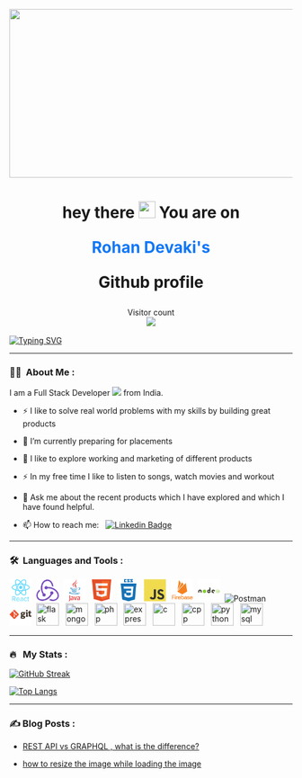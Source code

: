 
<!-- ### Hi there 👋 -->

<!--
**rohan2734/rohan2734** is a ✨ _special_ ✨ repository because its `README.md` (this file) appears on your GitHub profile.

Here are some ideas to get you started:

- 🔭 I’m currently working on ...
- 🌱 I’m currently learning ...
- 👯 I’m looking to collaborate on ...
- 🤔 I’m looking for help with ...
- 💬 Ask me about ...
- 📫 How to reach me: ...
- 😄 Pronouns: ...
- ⚡ Fun fact: ...
-->

<!-- 
<p align="center"><img src="https://media.giphy.com/media/dWesBcTLavkZuG35MI/giphy.gif" width="600" height="300"  /></p> -->


<p align="center"><img src="https://media.giphy.com/media/L1R1tvI9svkIWwpVYr/giphy.gif" width="600" height="300"  /></p>


<h1 align="center">hey there <img src="https://media.giphy.com/media/hvRJCLFzcasrR4ia7z/giphy.gif" width="30" height="30" > You are on <p style="color:#1177F7FF">Rohan Devaki's<p> Github profile</h1>

<p align="center"> 
  Visitor count<br>
  <img src="https://profile-counter.glitch.me/rohan2734/count.svg" />
</p>



[![Typing SVG](https://readme-typing-svg.herokuapp.com?color=1177F7&center=true&vCenter=true&width=700&height=100&lines=Hi+I+am+Rohan+Devaki+;I+am+a+passionate+Software+Developer;I+like+to+build+products+to+solve++real+world+problems)](https://git.io/typing-svg)

---

### :woman_technologist: &nbsp;About Me :

I am a Full Stack Developer <img src="https://media.giphy.com/media/WUlplcMpOCEmTGBtBW/giphy.gif" width="30"> from India.

- ⚡ I like to solve real world problems with my skills by building great products
- 🔭 I’m currently preparing for placements
- 🌱 I like to explore working  and marketing of different products 
- ⚡ In my free time I like to listen to songs, watch movies and workout
- 💬 Ask me about the recent products which I have explored and which I have found helpful.

- 📫 How to reach me: &nbsp; [![Linkedin Badge](https://img.shields.io/badge/-rohan_devaki-blue?style=flat&logo=Linkedin&logoColor=white)](https://www.linkedin.com/in/rohandevaki)

---

### 🛠 &nbsp;Languages and Tools :

<p>
<img src="https://github.com/devicons/devicon/blob/master/icons/react/react-original-wordmark.svg" title="React" alt="React" width="40" height="40"/>&nbsp; <img src="https://github.com/devicons/devicon/blob/master/icons/redux/redux-original.svg" title="Redux" alt="Redux " width="40" height="40"/>&nbsp; <img src="https://github.com/devicons/devicon/blob/master/icons/java/java-original-wordmark.svg" title="Java" alt="Java" width="40" height="40"/>&nbsp; <img src="https://github.com/devicons/devicon/blob/master/icons/html5/html5-original.svg" title="HTML5" alt="HTML" width="40" height="40"/>&nbsp; <img src="https://github.com/devicons/devicon/blob/master/icons/css3/css3-plain-wordmark.svg"  title="CSS3" alt="CSS" width="40" height="40"/>&nbsp; 
<img src="https://github.com/devicons/devicon/blob/master/icons/javascript/javascript-original.svg" title="JavaScript" alt="JavaScript" width="40" height="40"/>&nbsp; <img src="https://github.com/devicons/devicon/blob/master/icons/firebase/firebase-plain-wordmark.svg" title="Firebase" alt="Firebase" width="40" height="40"/>&nbsp; <img src="https://github.com/devicons/devicon/blob/master/icons/nodejs/nodejs-original-wordmark.svg" title="NodeJS" alt="NodeJS" width="40" height="40"/>&nbsp; <img src="https://www.vectorlogo.zone/logos/getpostman/getpostman-icon.svg" title="Postman"  alt="Postman" width="40" height="40"/>&nbsp;  <img src="https://github.com/devicons/devicon/blob/master/icons/git/git-original-wordmark.svg" title="Git" **alt="Git" width="40" height="40"/>&nbsp; <img src="https://cdn.jsdelivr.net/gh/devicons/devicon/icons/flask/flask-original.svg"   width="40" height="40" **alt="Flask" title="flask"/> &nbsp; <img src="https://cdn.jsdelivr.net/gh/devicons/devicon/icons/mongodb/mongodb-original-wordmark.svg" width="40" height="40" **alt="mongodb" title="mongodb"/> &nbsp;  <img src="https://cdn.jsdelivr.net/gh/devicons/devicon/icons/php/php-original.svg" width="40" height="40" **alt="php" title="php" /> &nbsp; <img src="https://cdn.jsdelivr.net/gh/devicons/devicon/icons/express/express-original-wordmark.svg"  width="40" height="40" **alt="expressjs" title="expressjs" /> &nbsp; <img src="https://cdn.jsdelivr.net/gh/devicons/devicon/icons/c/c-original.svg" width="40" height="40" **alt="c" title="c"  />  &nbsp; <img src="https://cdn.jsdelivr.net/gh/devicons/devicon/icons/cplusplus/cplusplus-original.svg" width="40" height="40" **alt="cpp" title="cpp"  /> &nbsp; <img src="https://cdn.jsdelivr.net/gh/devicons/devicon/icons/python/python-original-wordmark.svg"  width="40" height="40" **alt="python" title="python"   /> &nbsp; <img src="https://cdn.jsdelivr.net/gh/devicons/devicon/icons/mysql/mysql-original-wordmark.svg"  width="40" height="40" **alt="mysql" title="mysql"  />  &nbsp;</p> 

---

### 🔥 &nbsp; My Stats :
[![GitHub Streak](http://github-readme-streak-stats.herokuapp.com?user=rohan2734&theme=dark&background=000000)](https://git.io/streak-stats)

[![Top Langs](https://github-readme-stats.vercel.app/api/top-langs/?username=rohan2734&layout=compact&theme=vision-friendly-dark)](https://github.com/anuraghazra/github-readme-stats)

---

### ✍️ Blog Posts : 
- [REST API vs GRAPHQL , what is the difference? ]( https://www.linkedin.com/pulse/rest-api-vs-graphql-rohan-devaki)

- [how to resize the image while loading the image ](https://www.linkedin.com/pulse/how-resize-image-while-loading-rohan-devaki)


    
<!-- https://www.sitepoint.com/github-profile-readme/ -->
<!-- https://readme-typing-svg.herokuapp.com/demo/ -->